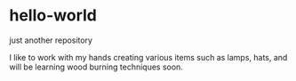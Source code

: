 # hello-world
just another repository
 
 I like to work with my hands creating various items such as lamps, hats, and will be learning wood burning techniques soon. 
